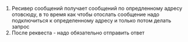 1. Ресивер сообщений получает сообщений по опредленному адресу отовсюду, в то время как чтобы отослать сообщение надо подключиться к определенному адресу и только потом делать запрос
2. После реквеста - надо обязательно отправить ответ